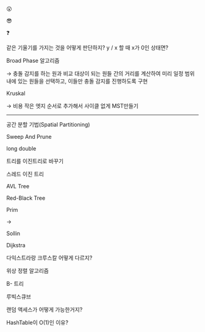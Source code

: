 😮  

😎 

❓ 

같은 기울기를 가지는 것을 어떻게 판단하지? y / x 할 때 x가 0인 상태면?

Broad Phase 알고리즘 

→ 충돌 감지를 하는 원과 비교 대상이 되는 원들 간의 거리를 계산하여 미리 일정 범위 내에 있는 원들을 선택하고, 이들만 충돌 감지를 진행하도록 구현

Kruskal

→ 비용 작은 엣지 순서로 추가해서 사이클 없게 MST만들기 

---

공간 분할 기법(Spatial Partitioning)

Sweep And Prune

long double

트리를 이진트리로 바꾸기

스레드 이진 트리

AVL Tree

Red-Black Tree

Prim

→ 

Sollin

Dijkstra

다익스트라랑 크루스칼 어떻게 다르지?

위상 정렬 알고리즘

B- 트리

루빅스큐브

랜덤 액세스가 어떻게 가능한거지?

HashTable이 O(1)인 이유?
